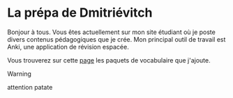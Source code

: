 # La prépa de Dmitriévitch

Bonjour à tous. Vous êtes actuellement sur mon site étudiant où je poste divers contenus pédagogiques que je crée.
Mon principal outil de travail est Anki, une application de révision espacée.

Vous trouverez sur cette [page](anglais.md) les paquets de vocabulaire que j'ajoute.

>[!WARNING]
>attention patate
